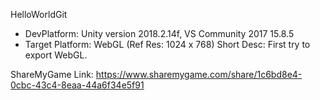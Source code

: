 HelloWorldGit

* DevPlatform: Unity version 2018.2.14f, VS Community 2017 15.8.5
* Target Platform: WebGL (Ref Res: 1024 x 768) 
Short Desc: First try to export WebGL. 

ShareMyGame Link: https://www.sharemygame.com/share/1c6bd8e4-0cbc-43c4-8eaa-44a6f34e5f91
